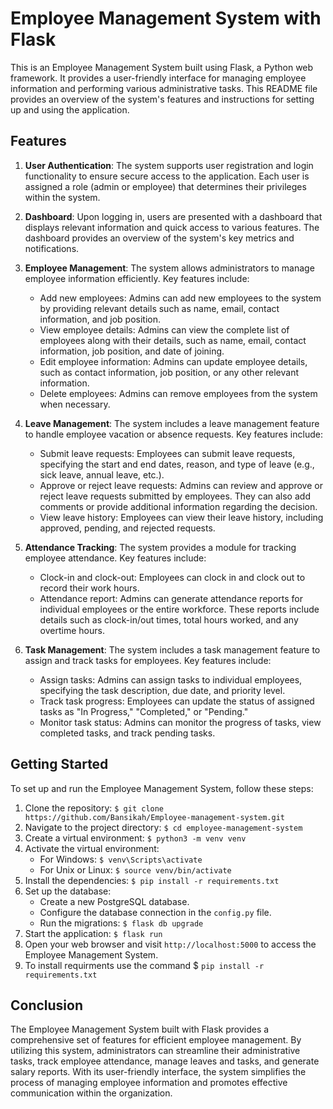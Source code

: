 # Employee Management System with Flask

This is an Employee Management System built using Flask, a Python web framework. It provides a user-friendly interface for managing employee information and performing various administrative tasks. This README file provides an overview of the system's features and instructions for setting up and using the application.

## Features

1. **User Authentication**: The system supports user registration and login functionality to ensure secure access to the application. Each user is assigned a role (admin or employee) that determines their privileges within the system.

2. **Dashboard**: Upon logging in, users are presented with a dashboard that displays relevant information and quick access to various features. The dashboard provides an overview of the system's key metrics and notifications.

3. **Employee Management**: The system allows administrators to manage employee information efficiently. Key features include:

   - Add new employees: Admins can add new employees to the system by providing relevant details such as name, email, contact information, and job position.
   - View employee details: Admins can view the complete list of employees along with their details, such as name, email, contact information, job position, and date of joining.
   - Edit employee information: Admins can update employee details, such as contact information, job position, or any other relevant information.
   - Delete employees: Admins can remove employees from the system when necessary.

4. **Leave Management**: The system includes a leave management feature to handle employee vacation or absence requests. Key features include:

   - Submit leave requests: Employees can submit leave requests, specifying the start and end dates, reason, and type of leave (e.g., sick leave, annual leave, etc.).
   - Approve or reject leave requests: Admins can review and approve or reject leave requests submitted by employees. They can also add comments or provide additional information regarding the decision.
   - View leave history: Employees can view their leave history, including approved, pending, and rejected requests.

5. **Attendance Tracking**: The system provides a module for tracking employee attendance. Key features include:

   - Clock-in and clock-out: Employees can clock in and clock out to record their work hours.
   - Attendance report: Admins can generate attendance reports for individual employees or the entire workforce. These reports include details such as clock-in/out times, total hours worked, and any overtime hours.

6. **Task Management**: The system includes a task management feature to assign and track tasks for employees. Key features include:

   - Assign tasks: Admins can assign tasks to individual employees, specifying the task description, due date, and priority level.
   - Track task progress: Employees can update the status of assigned tasks as "In Progress," "Completed," or "Pending."
   - Monitor task status: Admins can monitor the progress of tasks, view completed tasks, and track pending tasks.

## Getting Started

To set up and run the Employee Management System, follow these steps:

1. Clone the repository: `$ git clone https://github.com/Bansikah/Employee-management-system.git`
2. Navigate to the project directory: `$ cd employee-management-system`
3. Create a virtual environment: `$ python3 -m venv venv`
4. Activate the virtual environment:
   - For Windows: `$ venv\Scripts\activate`
   - For Unix or Linux: `$ source venv/bin/activate`
5. Install the dependencies: `$ pip install -r requirements.txt`
6. Set up the database:
   - Create a new PostgreSQL database.
   - Configure the database connection in the `config.py` file.
   - Run the migrations: `$ flask db upgrade`
7. Start the application: `$ flask run`
8. Open your web browser and visit `http://localhost:5000` to access the Employee Management System.
9. To install requirments use the command $ `pip install -r requirements.txt`

## Conclusion

The Employee Management System built with Flask provides a comprehensive set of features for efficient employee management. By utilizing this system, administrators can streamline their administrative tasks, track employee attendance, manage leaves and tasks, and generate salary reports. With its user-friendly interface, the system simplifies the process of managing employee information and promotes effective communication within the organization.